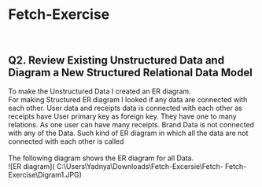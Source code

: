 # Fetch-Exercise <br/><br/>

## Q2. Review Existing Unstructured Data and Diagram a New Structured Relational Data Model <br/>

To make the Unstructured Data I created an ER diagram. <br/>
For making Structured ER diagram I looked if any data are connected with each other. User data and receipts data is connected with each other as receipts have User primary key as foreign key.  They have one to many relations. As one user can have many receipts. Brand Data is not connected with any of the Data. Such kind of ER diagram in which all the data are not connected with each other is called  <br/><br/>
The following diagram shows the ER diagram for all Data.<br/>
![ER diagram]( C:\Users\Yadnya\Downloads\Fetch-Excersie\Fetch- Fetch-Exercise\Digram1.JPG)




